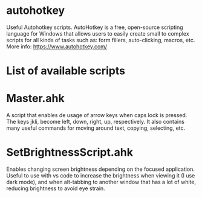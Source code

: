 # autohotkey
Useful Autohotkey scripts. AutoHotkey is a free, open-source scripting language for Windows that allows users to easily create small to complex scripts for all kinds of tasks such as: form fillers, auto-clicking, macros, etc. More info: https://www.autohotkey.com/

# List of available scripts

# Master.ahk
A script that enables de usage of arrow keys when caps lock is pressed. The keys jkli, become left, down, right, up, respectively. It also contains many useful commands for moving around text, copying, selecting, etc. 

# SetBrightnessScript.ahk
Enables changing screen brightness depending on the focused application. Useful to use with vs code to increase the brightness when viewing it (I use dark mode), and when alt-tabbing to another window that has a lot of white, reducing brightness to avoid eye strain. 
